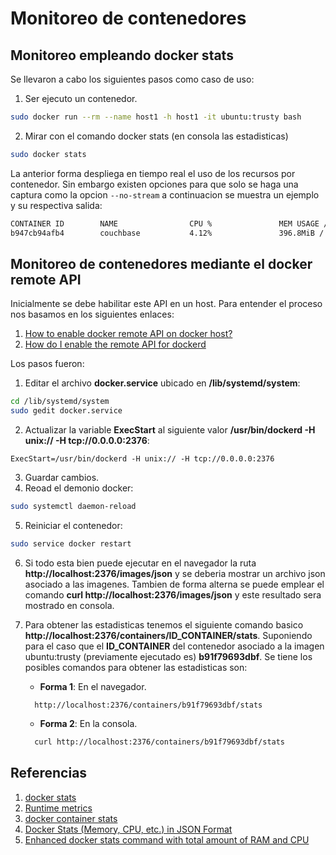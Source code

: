# Monitoreo de contenedores #

## Monitoreo empleando docker stats ##

Se llevaron a cabo los siguientes pasos como caso de uso:

1. Ser ejecuto un contenedor.

```bash
sudo docker run --rm --name host1 -h host1 -it ubuntu:trusty bash
```

2. Mirar con el comando docker stats (en consola las estadisticas)

```bash
sudo docker stats
```

La anterior forma despliega en tiempo real el uso de los recursos por contenedor. Sin embargo existen opciones para que solo se haga una
captura como la opcion ```--no-stream``` a continuacion se muestra un ejemplo y su respectiva salida:

```bash
CONTAINER ID        NAME                CPU %               MEM USAGE / LIMIT     MEM %               NET I/O             BLOCK I/O           PIDS
b947cb94afb4        couchbase           4.12%               396.8MiB / 7.689GiB   5.04%               9.59kB / 0B         0B / 1.02MB         220
```

## Monitoreo de contenedores mediante el docker remote API ##

Inicialmente se debe habilitar este API en un host. Para entender el proceso nos basamos en los siguientes enlaces:
1. [How to enable docker remote API on docker host?](https://medium.com/@ssmak/how-to-enable-docker-remote-api-on-docker-host-7b73bd3278c6)
2. [How do I enable the remote API for dockerd](https://success.docker.com/article/how-do-i-enable-the-remote-api-for-dockerd)

Los pasos fueron:
1. Editar el archivo **docker.service** ubicado en **/lib/systemd/system**:

```bash
cd /lib/systemd/system
sudo gedit docker.service
```
2. Actualizar la variable **ExecStart** al siguiente valor **/usr/bin/dockerd -H unix:// -H tcp://0.0.0.0:2376**: 

```
ExecStart=/usr/bin/dockerd -H unix:// -H tcp://0.0.0.0:2376
```

3. Guardar cambios.
4. Reoad el demonio docker:

```bash
sudo systemctl daemon-reload
```

5. Reiniciar el contenedor:

```bash
sudo service docker restart
```
6. Si todo esta bien puede ejecutar en el navegador la ruta **http://localhost:2376/images/json** y se deberia mostrar un archivo json asociado a las imagenes. Tambien de forma alterna se puede emplear el comando **curl http://localhost:2376/images/json** y este resultado sera mostrado en consola.

7. Para obtener las estadisticas tenemos el siguiente comando basico **http://localhost:2376/containers/ID_CONTAINER/stats**. Suponiendo para el caso que el **ID_CONTAINER** del contenedor asociado a la imagen ubuntu:trusty (previamente ejecutado es) **b91f79693dbf**. Se tiene los posibles comandos para obtener las estadisticas son:

   * **Forma 1**: En el navegador.
   
   ```
     http://localhost:2376/containers/b91f79693dbf/stats
   ```
   
   * **Forma 2**: En la consola.
   
   ```bash 
     curl http://localhost:2376/containers/b91f79693dbf/stats
   ```

## Referencias ##
1. [docker stats](https://docs.docker.com/engine/reference/commandline/stats/)
2. [Runtime metrics](https://docs.docker.com/config/containers/runmetrics/)
3. [docker container stats](https://docs.docker.com/engine/reference/commandline/container_stats/)
4. [Docker Stats (Memory, CPU, etc.) in JSON Format](https://kylewbanks.com/blog/docker-stats-memory-cpu-in-json-format)
5. [Enhanced docker stats command with total amount of RAM and CPU](https://stackoverflow.com/questions/47331106/enhanced-docker-stats-command-with-total-amount-of-ram-and-cpu)
